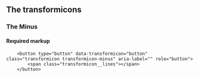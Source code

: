 ## The transformicons
### The Minus
#### Required markup

```markup
	<button type="button" data-transformicon="button" class="transformicon transformicon-minus" aria-label="" role="button">
		<span class="transformicon__lines"></span>
	</button>
```